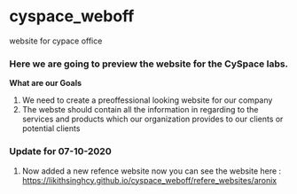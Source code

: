 # cyspace_weboff
website for cypace office

### Here we are going to preview the website for the CySpace labs.

**What are our Goals**
1. We need to create a preoffessional looking website for our company 
2. The webste should contain all the information in regarding to the services and products which our organization provides to our clients or potential clients 


### Update for 07-10-2020 
1. Now added a new refence website 
 now you can see the website here : https://likithsinghcy.github.io/cyspace_weboff/refere_websites/aronix
